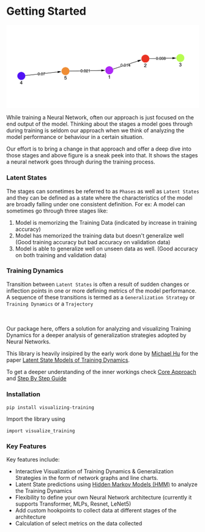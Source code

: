 # Getting Started

![base image](../assets/training_dynamic_base_image.png)

While training a Neural Network, often our approach is just focused on the end output of the model. Thinking about the stages a model goes through during training is seldom our approach when we think of analyzing the model performance or behaviour in a certain situation.

Our effort is to bring a change in that approach and offer a deep dive into those stages and above figure is a sneak peek into that. It shows the stages a neural network goes through during the training process.

### Latent States

The stages can sometimes be referred to as `Phases` as well as `Latent States` and they can be defined as a state where the characteristics of the model are broadly falling under one consistent definition. For ex: A model can sometimes go through three stages like:

1. Model is memorizing the Training Data (indicated by increase in training accuracy)
2. Model has memorized the training data but doesn't generalize well (Good training accuracy but bad accuracy on validation data)
3. Model is able to generalize well on unseen data as well. (Good accuracy on both training and validation data)

### Training Dynamics

Transition between `Latent States` is often a result of sudden changes or inflection points in one or more defining metrics of the model performance. A sequence of these transitions is termed as a `Generalization Strategy` or `Training Dynamics` or a `Trajectory`

<br>
<br>
Our package here, offers a solution for analyzing and visualizing Training Dynamics for a deeper analysis of generalization strategies adopted by Neural Networks.

<!-- We recommend to start with the [main demo]() to learn how the library works and how to use its features. -->

<!-- Motivation behind this library is to act as a one stop solution for research on Training Dynamics of Neural Networks, which is one of the most important topics in AI Interpretability. -->

This library is heavily insipired by the early work done by [Michael Hu](https://michahu.github.io/) for the paper [Latent State Models of Training Dynamics](https://arxiv.org/abs/2308.09543).

To get a deeper understanding of the inner workings check [Core Approach](./core_approach.md) and [Step By Step Guide](./step_by_step.md)

### Installation

```
pip install visualizing-training
```

Import the library using

```
import visualize_training
```

### Key Features

Key features include:

- Interactive Visualization of Training Dynamics & Generalization Strategies in the form of network graphs and line charts.
- Latent State predictions using [Hidden Markov Models (HMM)](https://en.wikipedia.org/wiki/Hidden_Markov_model) to analyze the Training Dynamics
- Flexibility to define your own Neural Network architecture (currently it supports Transformer, MLPs, Resnet, LeNet5)
- Add custom hookpoints to collect data at different stages of the architecture
- Calculation of select metrics on the data collected
